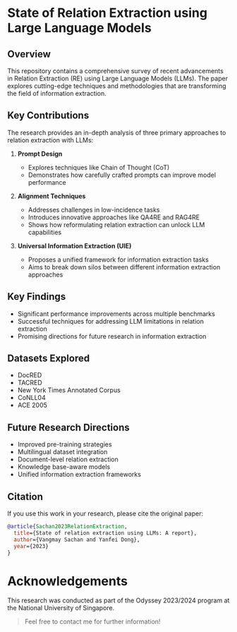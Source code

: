 # State of Relation Extraction using Large Language Models

## Overview

This repository contains a comprehensive survey of recent advancements in Relation Extraction (RE) using Large Language Models (LLMs). The paper explores cutting-edge techniques and methodologies that are transforming the field of information extraction.

## Key Contributions

The research provides an in-depth analysis of three primary approaches to relation extraction with LLMs:

1. **Prompt Design**

   - Explores techniques like Chain of Thought (CoT)
   - Demonstrates how carefully crafted prompts can improve model performance

2. **Alignment Techniques**

   - Addresses challenges in low-incidence tasks
   - Introduces innovative approaches like QA4RE and RAG4RE
   - Shows how reformulating relation extraction can unlock LLM capabilities

3. **Universal Information Extraction (UIE)**
   - Proposes a unified framework for information extraction tasks
   - Aims to break down silos between different information extraction approaches

## Key Findings

- Significant performance improvements across multiple benchmarks
- Successful techniques for addressing LLM limitations in relation extraction
- Promising directions for future research in information extraction

## Datasets Explored

- DocRED
- TACRED
- New York Times Annotated Corpus
- CoNLL04
- ACE 2005

## Future Research Directions

- Improved pre-training strategies
- Multilingual dataset integration
- Document-level relation extraction
- Knowledge base-aware models
- Unified information extraction frameworks

## Citation

If you use this work in your research, please cite the original paper:

```bibtex
@article{Sachan2023RelationExtraction,
  title={State of relation extraction using LLMs: A report},
  author={Vangmay Sachan and Yanfei Dong},
  year={2023}
}
```

# Acknowledgements

This research was conducted as part of the Odyssey 2023/2024 program at the National University of Singapore.

> Feel free to contact me for further information!
